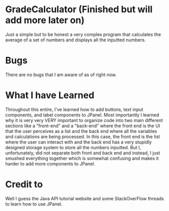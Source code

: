 # GradeCalculator (Finished but will add more later on)
Just a simple but to be honest a very complex program that calculates the average of a set of numbers and displays all the inputted numbers.  

# Bugs
There are no bugs that I am aware of as of right now.

# What I have Learned
Throughout this entire, I've learned how to add buttons, text input components, and label components to JPanel. Most importantly I learned why it is very very VERY important to organize code into two main different sections like a "front-end" and a "back-end" where the front end is the UI that the user perceives as a list and the back end where all the variables and calculations are being processed. In this case, the front end is the list where the user can interact with and the back end has a very stupidly designed storage system to store all the numbers inputted. But I, unfortunately, did not separate both front and back end and instead, I just smushed everything together which is somewhat confusing and makes it harder to add more components to JPanel.  

# Credit to
Well I guess the Java API tutorial website and some StackOverFlow threads to learn how to use JPanel.
